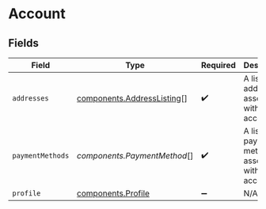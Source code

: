 # Account


## Fields

| Field                                                                    | Type                                                                     | Required                                                                 | Description                                                              |
| ------------------------------------------------------------------------ | ------------------------------------------------------------------------ | ------------------------------------------------------------------------ | ------------------------------------------------------------------------ |
| `addresses`                                                              | [components.AddressListing](../../models/components/addresslisting.md)[] | :heavy_check_mark:                                                       | A list of addresses associated with this account.                        |
| `paymentMethods`                                                         | *components.PaymentMethod*[]                                             | :heavy_check_mark:                                                       | A list of payment methods associated with this account.                  |
| `profile`                                                                | [components.Profile](../../models/components/profile.md)                 | :heavy_minus_sign:                                                       | N/A                                                                      |